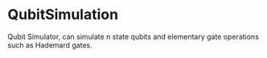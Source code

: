 # QubitSimulation

Qubit Simulator, can simulate n state qubits and elementary gate operations such as Hademard gates.
